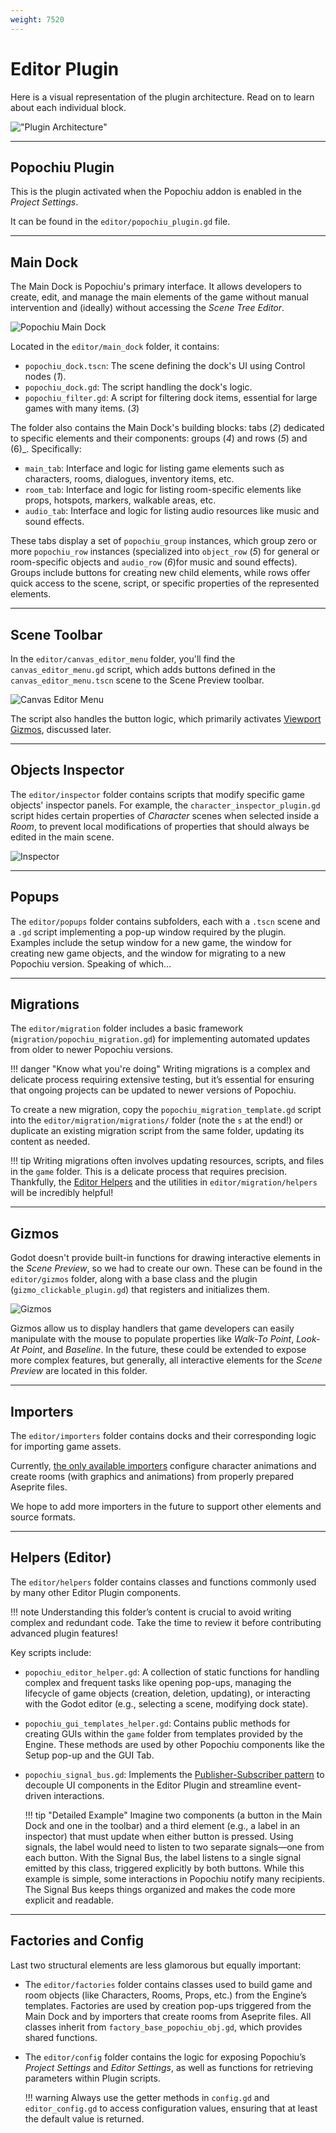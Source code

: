 ```yaml
---
weight: 7520
---
```


# Editor Plugin

Here is a visual representation of the plugin architecture. Read on to learn about each individual block.

!["Plugin Architecture"](../../../assets/images/contributing-to-popochiu/project_overview-5-plugin_architecture.svg "Popochiu Plugin subsystems")

---

## Popochiu Plugin

This is the plugin activated when the Popochiu addon is enabled in the _Project Settings_.

It can be found in the `editor/popochiu_plugin.gd` file.

---

## Main Dock

The Main Dock is Popochiu's primary interface. It allows developers to create, edit, and manage the main elements of the game without manual intervention and (ideally) without accessing the _Scene Tree Editor_.

![Popochiu Main Dock](../../../assets/images/contributing-to-popochiu/project_overview-1-main_dock.png "The many elements of the Main Dock")

Located in the `editor/main_dock` folder, it contains:

- `popochiu_dock.tscn`: The scene defining the dock's UI using Control nodes (_1_).
- `popochiu_dock.gd`: The script handling the dock's logic.
- `popochiu_filter.gd`: A script for filtering dock items, essential for large games with many items. (_3_)

The folder also contains the Main Dock's building blocks: tabs (_2_) dedicated to specific elements and their components: groups (_4_) and rows (_5_) and (6)_. Specifically:

- `main_tab`: Interface and logic for listing game elements such as characters, rooms, dialogues, inventory items, etc.
- `room_tab`: Interface and logic for listing room-specific elements like props, hotspots, markers, walkable areas, etc.
- `audio_tab`: Interface and logic for listing audio resources like music and sound effects.

These tabs display a set of `popochiu_group` instances, which group zero or more `popochiu_row` instances (specialized into `object_row` (_5_) for general or room-specific objects and `audio_row` (_6_)for music and sound effects). Groups include buttons for creating new child elements, while rows offer quick access to the scene, script, or specific properties of the represented elements.

---

## Scene Toolbar

In the `editor/canvas_editor_menu` folder, you'll find the `canvas_editor_menu.gd` script, which adds buttons defined in the `canvas_editor_menu.tscn` scene to the Scene Preview toolbar.

![Canvas Editor Menu](../../../assets/images/contributing-to-popochiu/project_overview-2-canvas_menu.png "The Popochiu Scene Toolbar")

The script also handles the button logic, which primarily activates [Viewport Gizmos](#gizmos), discussed later.

---

## Objects Inspector

The `editor/inspector` folder contains scripts that modify specific game objects' inspector panels. For example, the `character_inspector_plugin.gd` script hides certain properties of _Character_ scenes when selected inside a _Room_, to prevent local modifications of properties that should always be edited in the main scene.

![Inspector](../../../assets/images/contributing-to-popochiu/project_overview-4-character_inspector.png "A Character Inspector")

---

## Popups

The `editor/popups` folder contains subfolders, each with a `.tscn` scene and a `.gd` script implementing a pop-up window required by the plugin. Examples include the setup window for a new game, the window for creating new game objects, and the window for migrating to a new Popochiu version. Speaking of which...

---

## Migrations

The `editor/migration` folder includes a basic framework (`migration/popochiu_migration.gd`) for implementing automated updates from older to newer Popochiu versions.

!!! danger "Know what you're doing"
    Writing migrations is a complex and delicate process requiring extensive testing, but it’s essential for ensuring that ongoing projects can be updated to newer versions of Popochiu.

To create a new migration, copy the `popochiu_migration_template.gd` script into the `editor/migration/migrations/` folder (note the `s` at the end!) or duplicate an existing migration script from the same folder, updating its content as needed.

!!! tip
    Writing migrations often involves updating resources, scripts, and files in the `game` folder. This is a delicate process that requires precision.
    Thankfully, the [Editor Helpers](#helpers-editor) and the utilities in `editor/migration/helpers` will be incredibly helpful!

<!-- TODO: Write a guide on how to implement a migration -->

---

## Gizmos

Godot doesn't provide built-in functions for drawing interactive elements in the _Scene Preview_, so we had to create our own. These can be found in the `editor/gizmos` folder, along with a base class and the plugin (`gizmo_clickable_plugin.gd`) that registers and initializes them.

![Gizmos](../../../assets/images/contributing-to-popochiu/project_overview-3-gizmos.png "A prop's gizmos")

Gizmos allow us to display handlers that game developers can easily manipulate with the mouse to populate properties like _Walk-To Point_, _Look-At Point_, and _Baseline_. In the future, these could be extended to expose more complex features, but generally, all interactive elements for the _Scene Preview_ are located in this folder.

---

## Importers

The `editor/importers` folder contains docks and their corresponding logic for importing game assets.

Currently, [the only available importers](../../the-editor-handbook/importers.md) configure character animations and create rooms (with graphics and animations) from properly prepared Aseprite files.

We hope to add more importers in the future to support other elements and source formats.

---

## Helpers (Editor)

The `editor/helpers` folder contains classes and functions commonly used by many other Editor Plugin components.

!!! note
    Understanding this folder’s content is crucial to avoid writing complex and redundant code. Take the time to review it before contributing advanced plugin features!

Key scripts include:

- `popochiu_editor_helper.gd`: A collection of static functions for handling complex and frequent tasks like opening pop-ups, managing the lifecycle of game objects (creation, deletion, updating), or interacting with the Godot editor (e.g., selecting a scene, modifying dock state).
- `popochiu_gui_templates_helper.gd`: Contains public methods for creating GUIs within the `game` folder from templates provided by the Engine. These methods are used by other Popochiu components like the Setup pop-up and the GUI Tab.
- `popochiu_signal_bus.gd`: Implements the [Publisher-Subscriber pattern](https://en.wikipedia.org/wiki/Publish%E2%80%93subscribe_pattern) to decouple UI components in the Editor Plugin and streamline event-driven interactions.

    !!! tip "Detailed Example"
        Imagine two components (a button in the Main Dock and one in the toolbar) and a third element (e.g., a label in an inspector) that must update when either button is pressed.
        Using signals, the label would need to listen to two separate signals—one from each button.
        With the Signal Bus, the label listens to a single signal emitted by this class, triggered explicitly by both buttons.
        While this example is simple, some interactions in Popochiu notify many recipients. The Signal Bus keeps things organized and makes the code more explicit and readable.

---

## Factories and Config

Last two structural elements are less glamorous but equally important:

- The `editor/factories` folder contains classes used to build game and room objects (like Characters, Rooms, Props, etc.) from the Engine’s templates. Factories are used by creation pop-ups triggered from the Main Dock and by importers that create rooms from Aseprite files. All classes inherit from `factory_base_popochiu_obj.gd`, which provides shared functions.
- The `editor/config` folder contains the logic for exposing Popochiu’s _Project Settings_ and _Editor Settings_, as well as functions for retrieving parameters within Plugin scripts.

    !!! warning
        Always use the getter methods in `config.gd` and `editor_config.gd` to access configuration values, ensuring that at least the default value is returned.
